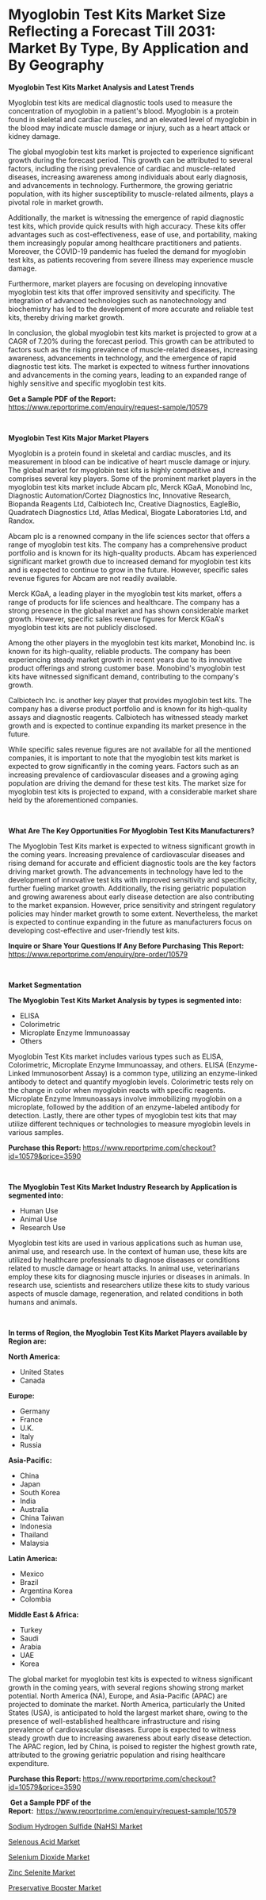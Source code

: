 <p><h1>Myoglobin Test Kits Market Size Reflecting a Forecast Till 2031: Market By Type, By Application and By Geography</h1></p><p><strong>Myoglobin Test Kits Market Analysis and Latest Trends</strong></p>
<p><p>Myoglobin test kits are medical diagnostic tools used to measure the concentration of myoglobin in a patient's blood. Myoglobin is a protein found in skeletal and cardiac muscles, and an elevated level of myoglobin in the blood may indicate muscle damage or injury, such as a heart attack or kidney damage.</p><p>The global myoglobin test kits market is projected to experience significant growth during the forecast period. This growth can be attributed to several factors, including the rising prevalence of cardiac and muscle-related diseases, increasing awareness among individuals about early diagnosis, and advancements in technology. Furthermore, the growing geriatric population, with its higher susceptibility to muscle-related ailments, plays a pivotal role in market growth.</p><p>Additionally, the market is witnessing the emergence of rapid diagnostic test kits, which provide quick results with high accuracy. These kits offer advantages such as cost-effectiveness, ease of use, and portability, making them increasingly popular among healthcare practitioners and patients. Moreover, the COVID-19 pandemic has fueled the demand for myoglobin test kits, as patients recovering from severe illness may experience muscle damage.</p><p>Furthermore, market players are focusing on developing innovative myoglobin test kits that offer improved sensitivity and specificity. The integration of advanced technologies such as nanotechnology and biochemistry has led to the development of more accurate and reliable test kits, thereby driving market growth.</p><p>In conclusion, the global myoglobin test kits market is projected to grow at a CAGR of 7.20% during the forecast period. This growth can be attributed to factors such as the rising prevalence of muscle-related diseases, increasing awareness, advancements in technology, and the emergence of rapid diagnostic test kits. The market is expected to witness further innovations and advancements in the coming years, leading to an expanded range of highly sensitive and specific myoglobin test kits.</p></p>
<p><strong>Get a Sample PDF of the Report:&nbsp;</strong> <a href="https://www.reportprime.com/enquiry/request-sample/10579">https://www.reportprime.com/enquiry/request-sample/10579</a></p>
<p>&nbsp;</p>
<p><strong>Myoglobin Test Kits Major Market Players</strong></p>
<p><p>Myoglobin is a protein found in skeletal and cardiac muscles, and its measurement in blood can be indicative of heart muscle damage or injury. The global market for myoglobin test kits is highly competitive and comprises several key players. Some of the prominent market players in the myoglobin test kits market include Abcam plc, Merck KGaA, Monobind Inc, Diagnostic Automation/Cortez Diagnostics Inc, Innovative Research, Biopanda Reagents Ltd, Calbiotech Inc, Creative Diagnostics, EagleBio, Quadratech Diagnostics Ltd, Atlas Medical, Biogate Laboratories Ltd, and Randox.</p><p>Abcam plc is a renowned company in the life sciences sector that offers a range of myoglobin test kits. The company has a comprehensive product portfolio and is known for its high-quality products. Abcam has experienced significant market growth due to increased demand for myoglobin test kits and is expected to continue to grow in the future. However, specific sales revenue figures for Abcam are not readily available.</p><p>Merck KGaA, a leading player in the myoglobin test kits market, offers a range of products for life sciences and healthcare. The company has a strong presence in the global market and has shown considerable market growth. However, specific sales revenue figures for Merck KGaA's myoglobin test kits are not publicly disclosed.</p><p>Among the other players in the myoglobin test kits market, Monobind Inc. is known for its high-quality, reliable products. The company has been experiencing steady market growth in recent years due to its innovative product offerings and strong customer base. Monobind's myoglobin test kits have witnessed significant demand, contributing to the company's growth.</p><p>Calbiotech Inc. is another key player that provides myoglobin test kits. The company has a diverse product portfolio and is known for its high-quality assays and diagnostic reagents. Calbiotech has witnessed steady market growth and is expected to continue expanding its market presence in the future.</p><p>While specific sales revenue figures are not available for all the mentioned companies, it is important to note that the myoglobin test kits market is expected to grow significantly in the coming years. Factors such as an increasing prevalence of cardiovascular diseases and a growing aging population are driving the demand for these test kits. The market size for myoglobin test kits is projected to expand, with a considerable market share held by the aforementioned companies.</p></p>
<p>&nbsp;</p>
<p><strong>What Are The Key Opportunities For Myoglobin Test Kits Manufacturers?</strong></p>
<p><p>The Myoglobin Test Kits market is expected to witness significant growth in the coming years. Increasing prevalence of cardiovascular diseases and rising demand for accurate and efficient diagnostic tools are the key factors driving market growth. The advancements in technology have led to the development of innovative test kits with improved sensitivity and specificity, further fueling market growth. Additionally, the rising geriatric population and growing awareness about early disease detection are also contributing to the market expansion. However, price sensitivity and stringent regulatory policies may hinder market growth to some extent. Nevertheless, the market is expected to continue expanding in the future as manufacturers focus on developing cost-effective and user-friendly test kits.</p></p>
<p><strong>Inquire or Share Your Questions If Any Before Purchasing This Report:</strong> <a href="https://www.reportprime.com/enquiry/pre-order/10579">https://www.reportprime.com/enquiry/pre-order/10579</a></p>
<p>&nbsp;</p>
<p><strong>Market Segmentation</strong></p>
<p><strong>The Myoglobin Test Kits Market Analysis by types is segmented into:</strong></p>
<p><ul><li>ELISA</li><li>Colorimetric</li><li>Microplate Enzyme Immunoassay</li><li>Others</li></ul></p>
<p><p>Myoglobin Test Kits market includes various types such as ELISA, Colorimetric, Microplate Enzyme Immunoassay, and others. ELISA (Enzyme-Linked Immunosorbent Assay) is a common type, utilizing an enzyme-linked antibody to detect and quantify myoglobin levels. Colorimetric tests rely on the change in color when myoglobin reacts with specific reagents. Microplate Enzyme Immunoassays involve immobilizing myoglobin on a microplate, followed by the addition of an enzyme-labeled antibody for detection. Lastly, there are other types of myoglobin test kits that may utilize different techniques or technologies to measure myoglobin levels in various samples.</p></p>
<p><strong>Purchase this Report:&nbsp;</strong><a href="https://www.reportprime.com/checkout?id=10579&price=3590">https://www.reportprime.com/checkout?id=10579&price=3590</a></p>
<p>&nbsp;</p>
<p><strong>The Myoglobin Test Kits Market Industry Research by Application is segmented into:</strong></p>
<p><ul><li>Human Use</li><li>Animal Use</li><li>Research Use</li></ul></p>
<p><p>Myoglobin test kits are used in various applications such as human use, animal use, and research use. In the context of human use, these kits are utilized by healthcare professionals to diagnose diseases or conditions related to muscle damage or heart attacks. In animal use, veterinarians employ these kits for diagnosing muscle injuries or diseases in animals. In research use, scientists and researchers utilize these kits to study various aspects of muscle damage, regeneration, and related conditions in both humans and animals.</p></p>
<p>&nbsp;</p>
<p><strong>In terms of Region, the Myoglobin Test Kits Market Players available by Region are:</strong></p>
<p>
    <p> <strong> North America: </strong>
        <ul>
            <li>United States</li>
            <li>Canada</li>
        </ul>
        </p> 
    <p> <strong> Europe: </strong>
        <ul>
            <li>Germany</li>
            <li>France</li>
            <li>U.K.</li>
            <li>Italy</li>
            <li>Russia</li>
        </ul>
        </p> 
    <p> <strong> Asia-Pacific: </strong>
        <ul>
            <li>China</li>
            <li>Japan</li>
            <li>South Korea</li>
            <li>India</li>
            <li>Australia</li>
            <li>China Taiwan</li>
            <li>Indonesia</li>
            <li>Thailand</li>
            <li>Malaysia</li>
        </ul>
        </p> 
    <p> <strong> Latin America: </strong>
        <ul>
            <li>Mexico</li>
            <li>Brazil</li>
            <li>Argentina Korea</li>
            <li>Colombia</li>
        </ul>
        </p> 
    <p> <strong> Middle East & Africa: </strong>
        <ul>
            <li>Turkey</li>
            <li>Saudi</li>
            <li>Arabia</li>
            <li>UAE</li>
            <li>Korea</li>
        </ul>
    </p>
    </p>
<p><p>The global market for myoglobin test kits is expected to witness significant growth in the coming years, with several regions showing strong market potential. North America (NA), Europe, and Asia-Pacific (APAC) are projected to dominate the market. North America, particularly the United States (USA), is anticipated to hold the largest market share, owing to the presence of well-established healthcare infrastructure and rising prevalence of cardiovascular diseases. Europe is expected to witness steady growth due to increasing awareness about early disease detection. The APAC region, led by China, is poised to register the highest growth rate, attributed to the growing geriatric population and rising healthcare expenditure.</p></p>
<p><strong>Purchase this Report: </strong><a href="https://www.reportprime.com/checkout?id=10579&price=3590">https://www.reportprime.com/checkout?id=10579&price=3590</a></p>
<p>&nbsp;<strong>Get a Sample PDF of the Report:&nbsp;&nbsp;</strong><a href="https://www.reportprime.com/enquiry/request-sample/10579">https://www.reportprime.com/enquiry/request-sample/10579</a></p>
<p><strong></strong></p>
<p><p><a href="https://medium.com/p/de49ee1f96a0/edit">Sodium Hydrogen Sulfide (NaHS) Market</a></p><p><a href="https://medium.com/p/7578e682240a/edit">Selenous Acid Market</a></p><p><a href="https://medium.com/p/70cc9fe0addf/edit">Selenium Dioxide Market</a></p><p><a href="https://medium.com/p/2779a80b3069/edit">Zinc Selenite Market</a></p><p><a href="https://medium.com/p/9b9155fe042a/edit">Preservative Booster Market</a></p></p>